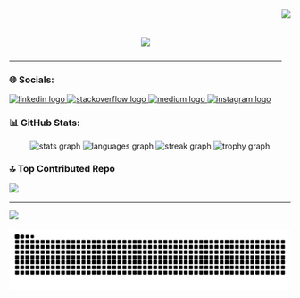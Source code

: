 <img align="right" height="120" src="https://i.ibb.co/L9wBcmY/dev-img.gif"/>
<h1 align="center">
  <img src="https://readme-typing-svg.herokuapp.com/?font=Raleway&size=35&center=true&vCenter=true&width=500&height=70&duration=4000&lines=Hi+There!+👋;+I'm+Kavindu+Mihiran!" />
</h1>

---

### 🌐 Socials:
<div align="left">
  <a href="https://www.linkedin.com/in/gmkavindu/" target="_blank">
    <img src="https://raw.githubusercontent.com/maurodesouza/profile-readme-generator/master/src/assets/icons/social/linkedin/default.svg" width="32" height="32" alt="linkedin logo" />
  </a>
  <a href="https://stackoverflow.com/users/22427089" target="_blank">
    <img src="https://raw.githubusercontent.com/maurodesouza/profile-readme-generator/master/src/assets/icons/social/stackoverflow/default.svg" width="32" height="32" alt="stackoverflow logo" />
  </a>
  <a href="https://medium.com/@gmkavindu" target="_blank">
    <img src="https://raw.githubusercontent.com/maurodesouza/profile-readme-generator/master/src/assets/icons/social/medium/default.svg" width="32" height="32" alt="medium logo" />
  </a>
  <a href="https://www.instagram.com/_kavindu_mihiran_/" target="_blank">
    <img src="https://raw.githubusercontent.com/maurodesouza/profile-readme-generator/master/src/assets/icons/social/instagram/default.svg" width="32" height="32" alt="instagram logo" />
  </a>
</div>

### 📊 GitHub Stats:
<div align="center">
  <img src="https://github-readme-stats.vercel.app/api?username=gmkavindu&theme=aura&hide_border=false&include_all_commits=true&count_private=true" height="130" alt="stats graph" />
  <img src="https://github-readme-stats.vercel.app/api/top-langs/?username=gmkavindu&theme=aura&hide_border=false&include_all_commits=true&count_private=true&layout=compact" height="130" alt="languages graph" />
  <img src="https://nirzak-streak-stats.vercel.app/?user=gmkavindu&theme=aura&hide_border=false" height="130" alt="streak graph" />
  <img src="https://github-profile-trophy.vercel.app?username=gmkavindu&theme=radical&column=-1&row=1&margin-w=8&margin-h=8&no-bg=false&no-frame=false&order=4" height="150" alt="trophy graph" />
</div>

### 🔝 Top Contributed Repo
<div align="left">
  <img src="https://github-contributor-stats.vercel.app/api?username=gmkavindu&limit=5&theme=radical&combine_all_yearly_contributions=true" height="180" />
</div>

---

[![](https://visitcount.itsvg.in/api?id=gmkavindu&icon=0&color=0)](https://visitcount.itsvg.in)

<img src="https://raw.githubusercontent.com/gmkavindu/gmkavindu/output/snake.svg" alt="Snake animation" />
